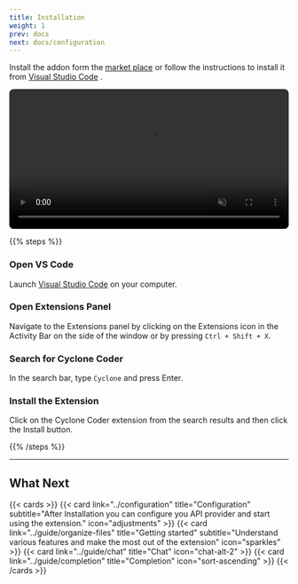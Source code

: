 ```yaml
---
title: Installation
weight: 1
prev: docs
next: docs/configuration
---
```


Install the addon form the [market place](https://marketplace.visualstudio.com/items?itemName=BlizzardAI.cyclone-coder) or follow the instructions to install it from  [Visual Studio Code](https://code.visualstudio.com/) .

<div class="hx-mt-6"></div>
<video width="100%" style="border-radius:8px; overflow:hidden"  autoplay loop muted>
  <source src="/images/install.mp4" type="video/mp4">
  Your browser does not support the video tag.
</video>

{{% steps %}}

### Open VS Code

 Launch [Visual Studio Code](https://code.visualstudio.com/) on your computer.

### Open Extensions Panel

 Navigate to the Extensions panel by clicking on the Extensions icon in the Activity Bar on the side of the window or by pressing `Ctrl + Shift + X`.

### Search for Cyclone Coder

 In the search bar, type `Cyclone` and press Enter.

### Install the Extension

 Click on the Cyclone Coder extension from the search results and then click the Install button.

{{% /steps %}}

---

## What Next

{{< cards >}}
  {{< card link="../configuration" title="Configuration" subtitle="After Installation you can configure you API provider and start using the extension." icon="adjustments" >}}
  {{< card link="../guide/organize-files" title="Getting started" subtitle="Understand various features and make the most out of the extension" icon="sparkles" >}}
  {{< card link="../guide/chat" title="Chat" icon="chat-alt-2" >}}
  {{< card link="../guide/completion" title="Completion" icon="sort-ascending" >}}
{{< /cards >}}
